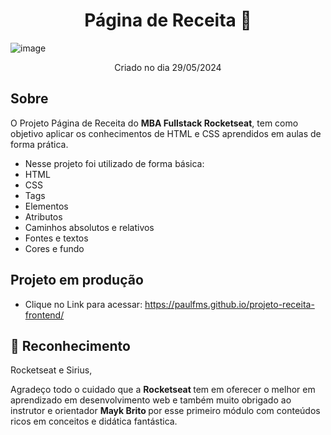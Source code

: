 <h1 align="center"> Página de Receita 🧁 </h1>

![image](https://github.com/paulfms/projeto-receita-frontend/assets/15272145/50d5ec91-bd63-4697-b85d-53e6fdfa7f6d)

<p align="center"> Criado no dia 29/05/2024 </p>

## Sobre
O Projeto Página de Receita do <b>MBA Fullstack Rocketseat</b>, tem como objetivo aplicar os conhecimentos de HTML e CSS aprendidos em aulas de forma prática.

- Nesse projeto foi utilizado de forma básica:
- HTML
- CSS
- Tags
- Elementos
- Atributos
- Caminhos absolutos e relativos
- Fontes e textos
- Cores e fundo

## Projeto em produção

- Clique no Link para acessar: https://paulfms.github.io/projeto-receita-frontend/


## 🎉 Reconhecimento

Rocketseat e Sirius,

Agradeço todo o cuidado que a <b> Rocketseat </b> tem em oferecer o melhor em aprendizado em desenvolvimento web e também muito obrigado ao instrutor e orientador <b> Mayk Brito </b> por esse primeiro módulo com conteúdos ricos em conceitos e didática fantástica.
